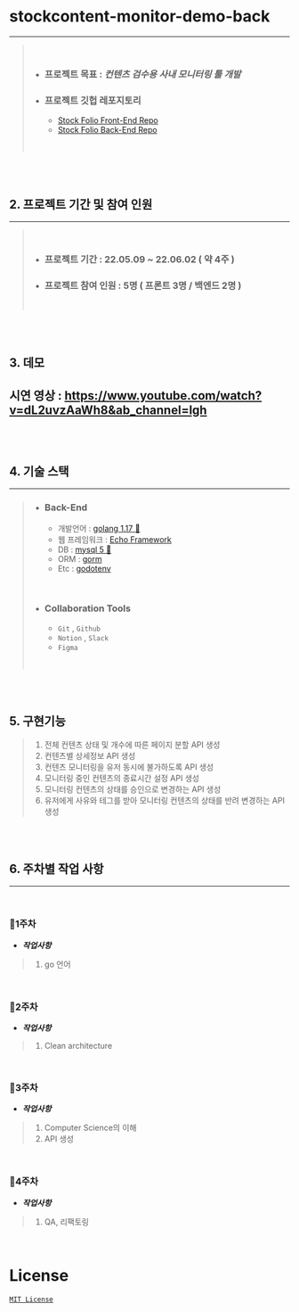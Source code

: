 # stockcontent-monitor-demo-back

---

> <br/>
>
> - ### 프로젝트 목표 : **_컨텐츠 검수용 사내 모니터링 툴 개발_**
>
> - ### 프로젝트 깃헙 레포지토리
>   - [Stock Folio Front-End Repo](https://github.com/StockfolioOfficial/stockcontent-monitor-demo-front)
>   - [Stock Folio Back-End Repo](https://github.com/StockfolioOfficial/stockcontent-monitor-demo-back)
>
> <br/>
<br/>
<br/>

## 2. 프로젝트 기간 및 참여 인원

---

> <br/>
>
> - ### 프로젝트 기간 : 22.05.09 ~ 22.06.02 ( 약 4주 )
>
> - ### 프로젝트 참여 인원 : 5명 ( 프론트 3명 / 백엔드 2명 )
>
> <br/>
<br/>
<br/>

## 3. 데모
시연 영상 : https://www.youtube.com/watch?v=dL2uvzAaWh8&ab_channel=lgh
---

<br/>
<br/>

## 4. 기술 스택

---
>
> - ### Back-End
>
>   - 개발언어 : [golang 1.17 🔺](https://golang.org/)
>   - 웹 프레임워크 : [Echo Framework](https://echo.labstack.com/)
>   - DB : [mysql 5 🔺](https://www.mysql.com/)
>   - ORM : [gorm](https://gorm.io/)
>   - Etc : [godotenv](https://github.com/joho/godotenv)
>
> <br/>
>
> - ### Collaboration Tools
>   - `Git` , `Github`
>   - `Notion` , `Slack`
>   - `Figma`
>
> <br/>
<br/>
<br/>


## 5. 구현기능
>
> 1. 전체 컨텐츠 상태 및 개수에 따른 페이지 분할 API 생성
> 2. 컨텐츠별 상세정보 API 생성
> 3. 컨텐츠 모니터링을 유저 동시에 불가하도록 API 생성
> 4. 모니터링 중인 컨텐츠의 종료시간 설정 API 생성
> 5. 모니터링 컨텐츠의 상태를 승인으로 변경하는 API 생성
> 6. 유저에게 사유와 테그를 받아 모니터링 컨텐츠의 상태를 반려 변경하는 API 생성
</br>
<br/>

## 6. 주차별 작업 사항

---
</br>

### 📌1주차

- **_작업사항_**

> 1. go 언어
>
>
<br/>

### 📌2주차


- **_작업사항_**

> 1. Clean architecture 
<br/>

### 📌3주차


- **_작업사항_**

> 1. Computer Science의 이해
> 2. API 생성
> 

<br/>

### 📌4주차


- **_작업사항_**

> 1. QA, 리팩토링 
<br/>

# License
[`MIT License`](./LICENSE)
